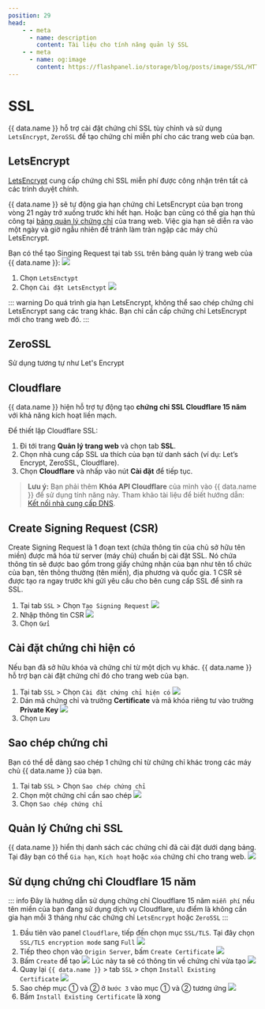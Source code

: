 ```yaml
---
position: 29
head:
    - - meta
      - name: description
        content: Tài liệu cho tính năng quản lý SSL
    - - meta
      - name: og:image
        content: https://flashpanel.io/storage/blog/posts/image/SSL/HTTPS.png
---
```


<script setup>
import { data } from '../../.vitepress/config.data.ts'
</script>

# SSL

{{ data.name }} hỗ trợ cài đặt chứng chỉ SSL tùy chỉnh và sử dụng `LetsEncrypt`, `ZeroSSL` để tạo chứng chỉ miễn phí cho các trang web của bạn.

## LetsEncrypt

[LetsEncrypt](https://letsencrypt.org/) cung cấp chứng chỉ SSL miễn phí được công nhận trên tất cả các trình duyệt chính.

{{ data.name }} sẽ tự động gia hạn chứng chỉ LetsEncrypt của bạn trong vòng 21 ngày trở xuống trước khi hết hạn. Hoặc bạn cũng có thể gia hạn thủ công tại [bảng quản lý chứng chỉ](#quan-ly-chung-chi-ssl) của trang web. Việc gia hạn sẽ diễn ra vào một ngày và giờ ngẫu nhiên để tránh làm tràn ngập các máy chủ LetsEncrypt.

Bạn có thể tạo Singing Request tại tab `SSL` trên bảng quản lý trang web của {{ data.name }}:
![](<../../images/ssl/Screenshot 2024-03-24 at 9.53.38.png>)

1. Chọn `LetsEnctypt`
2. Chọn `Cài đặt LetsEnctypt`
   ![](../../images/site-ssl-08.png)

::: warning
Do quá trình gia hạn LetsEncrypt, không thể sao chép chứng chỉ LetsEncrypt sang các trang khác. Bạn chỉ cần cấp chứng chỉ LetsEncrypt mới cho trang web đó.
:::

## ZeroSSL

Sử dụng tương tự như Let's Encrypt

## **Cloudflare**

{{ data.name }} hiện hỗ trợ tự động tạo **chứng chỉ SSL Cloudflare 15 năm** với khả năng kích hoạt liền mạch.

Để thiết lập Cloudflare SSL:

1. Đi tới trang **Quản lý trang web** và chọn tab **SSL**.
2. Chọn nhà cung cấp SSL ưa thích của bạn từ danh sách (ví dụ: Let’s Encrypt, ZeroSSL, Cloudflare).
3. Chọn **Cloudflare** và nhấp vào nút **Cài đặt** để tiếp tục.

> **Lưu ý:** Bạn phải thêm **Khóa API Cloudflare** của mình vào {{ data.name }} để sử dụng tính năng này. Tham khảo tài liệu để biết hướng dẫn: [Kết nối nhà cung cấp DNS](../connect/connect-dns-provider.md).

## Create Signing Request (CSR)

Create Signing Request là 1 đoạn text (chứa thông tin của chủ sở hữu tên miền) được mã hóa từ server (máy chủ) chuẩn bị cài đặt SSL. Nó chứa thông tin sẽ được bao gồm trong giấy chứng nhận của bạn như tên tổ chức của bạn, tên thông thường (tên miền), địa phương và quốc gia. 1 CSR sẽ được tạo ra ngay trước khi gửi yêu cầu cho bên cung cấp SSL để sinh ra SSL.

1. Tại tab `SSL` > Chọn `Tạo Signing Request`
   ![](../../images/site-ssl-selection.png)
2. Nhập thông tin CSR
   ![](../../images/site-ssl-03.png)
3. Chọn `Gửi`

## Cài đặt chứng chỉ hiện có

Nếu bạn đã sở hữu khóa và chứng chỉ từ một dịch vụ khác. {{ data.name }} hỗ trợ bạn cài đặt chứng chỉ đó cho trang web của bạn.

1. Tại tab `SSL` > Chọn `Cài đặt chứng chỉ hiện có`
   ![](../../images/site-ssl-selection.png)
2. Dán mã chứng chỉ và trường **Certificate** và mã khóa riêng tư vào trường **Private Key**
   ![](../../images/site-ssl-05.png)
3. Chọn `Lưu`

## Sao chép chứng chỉ

Bạn có thể dễ dàng sao chép 1 chứng chỉ từ chứng chỉ khác trong các máy chủ {{ data.name }} của bạn.

1. Tại tab `SSL` > Chọn `Sao chép chứng chỉ`
2. Chọn một chứng chỉ cần sao chép
   ![](../../images/site-ssl-06.png)
3. Chọn `Sao chép chứng chỉ`

## Quản lý Chứng chỉ SSL

{{ data.name }} hiển thị danh sách các chứng chỉ đã cài đặt dưới dạng bảng. Tại đây bạn có thể `Gia hạn`, `Kích hoạt` hoặc `xóa` chứng chỉ cho trang web.
![](../../images/site-ssl-07.png)

## Sử dụng chứng chỉ Cloudflare 15 năm

::: info
Đây là hướng dẫn sử dụng chứng chỉ Cloudflare 15 năm `miễn phí` nếu tên miền của bạn đang sử dụng dịch vụ Cloudflare, ưu điểm là không cần gia hạn mỗi 3 tháng như các chứng chỉ `LetsEncrypt` hoặc `ZeroSSL`
:::

1. Đầu tiên vào panel `Cloudflare`, tiếp đến chọn mục `SSL/TLS`. Tại đây chọn `SSL/TLS encryption mode` sang `Full`
   ![](<../../images/docs/en/site/ssl/Screenshot 2025-01-18 at 15.11.54.png>)
2. Tiếp theo chọn vào `Origin Server`, bấm `Create Certificate`
   ![](<../../images/ssl/Screenshot 2024-03-24 at 10.43.02.png>)
3. Bấm `Create` để tạo
   ![](<../../images/ssl/Screenshot 2024-03-24 at 10.45.04.png>)
   Lúc này ta sẽ có thông tin về chứng chỉ vừa tạo
   ![](<../../images/ssl/Screenshot 2024-03-24 at 10.46.38.png>)
4. Quay lại `{{ data.name }}` > tab `SSL` > chọn `Install Existing Certificate`
   ![](<../../images/ssl/Screenshot 2024-03-24 at 10.49.08.png>)
5. Sao chép mục ① và ② ở `bước 3` vào mục ① và ② tương ứng
   ![](<../../images/ssl/Screenshot 2024-03-24 at 10.49.38.png>)
6. Bấm `Install Existing Certificate` là xong

